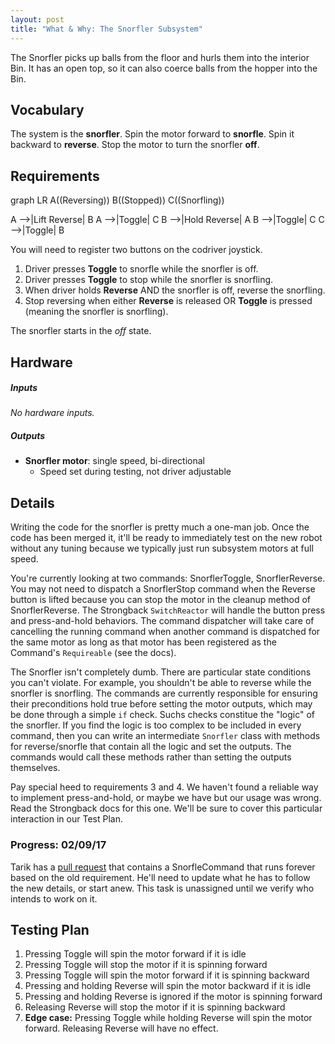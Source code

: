 ```yaml
---
layout: post
title: "What & Why: The Snorfler Subsystem"
---
```


The Snorfler picks up balls from the floor and hurls them into the interior Bin. It has an open top, so it can also coerce balls from the hopper into the Bin.

<!--more-->

## Vocabulary

The system is the **snorfler**. Spin the motor forward to **snorfle**. Spin it backward to **reverse**. Stop the motor to turn the snorfler **off**.

## Requirements

<div class="mermaid">
graph LR
  A((Reversing))
  B((Stopped))
  C((Snorfling))

  A -->|Lift Reverse| B
  A -->|Toggle| C
  B -->|Hold Reverse| A
  B -->|Toggle| C
  C -->|Toggle| B
</div>

You will need to register two buttons on the codriver joystick.

1. Driver presses **Toggle** to snorfle while the snorfler is off.
2. Driver presses **Toggle** to stop while the snorfler is snorfling.
3. When driver holds **Reverse** AND the snorfler is off, reverse the snorfling.
4. Stop reversing when either **Reverse** is released OR **Toggle** is pressed (meaning the snorfler is snorfling).

The snorfler starts in the *off* state.

## Hardware

##### Inputs
*No hardware inputs.*

##### Outputs

* **Snorfler motor**: single speed, bi-directional
   * Speed set during testing, not driver adjustable

## Details

Writing the code for the snorfler is pretty much a one-man job. Once the code has been merged it, it'll be ready to immediately test on the new robot without any tuning because we typically just run subsystem motors at full speed.

You're currently looking at two commands: SnorflerToggle, SnorflerReverse. You may not need to dispatch a SnorflerStop command when the Reverse button is lifted because you can stop the motor in the cleanup method of SnorflerReverse. The Strongback `SwitchReactor` will handle the button press and press-and-hold behaviors. The command dispatcher will take care of cancelling the running command when another command is dispatched for the same motor as long as that motor has been registered as the Command's `Requireable` (see the docs).

The Snorfler isn't completely dumb. There are particular state conditions you can't violate. For example, you shouldn't be able to reverse while the snorfler is snorfling. The commands are currently responsible for ensuring their preconditions hold true before setting the motor outputs, which may be done through a simple `if` check. Suchs checks constitue the "logic" of the snorfler. If you find the logic is too complex to be included in every command, then you can write an intermediate `Snorfler` class with methods for reverse/snorfle that contain all the logic and set the outputs. The commands would call these methods rather than setting the outputs themselves.

Pay special heed to requirements 3 and 4. We haven't found a reliable way to implement press-and-hold, or maybe we have but our usage was wrong. Read the Strongback docs for this one. We'll be sure to cover this particular interaction in our Test Plan.

### Progress: 02/09/17

Tarik has a [pull request](https://github.com/teamresistance/fist-of-life/pull/16) that contains a SnorfleCommand that runs forever based on the old requirement. He'll need to update what he has to follow the new details, or start anew. This task is unassigned until we verify who intends to work on it.

## Testing Plan

1. Pressing Toggle will spin the motor forward if it is idle
2. Pressing Toggle will stop the motor if it is spinning forward
3. Pressing Toggle will spin the motor forward if it is spinning backward
4. Pressing and holding Reverse will spin the motor backward if it is idle
5. Pressing and holding Reverse is ignored if the motor is spinning forward
6. Releasing Reverse will stop the motor if it is spinning backward
7. **Edge case:** Pressing Toggle while holding Reverse will spin the motor forward. Releasing Reverse will have no effect.
